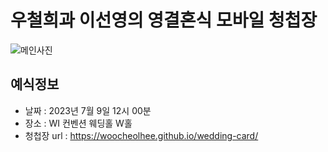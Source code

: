 # 우철희과 이선영의 영결혼식 모바일 청첩장

![메인사진](https://github.com/woocheolhee/wedding-card/raw/master/docs/images/main-background.jpg)

## 예식정보

* 날짜 : 2023년 7월 9일 12시 00분
* 장소 : WI 컨벤션 웨딩홀 W홀
* 청첩장 url : https://woocheolhee.github.io/wedding-card/